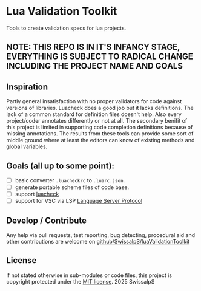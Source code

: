 # Lua Validation Toolkit
Tools to create validation specs for lua projects.

## NOTE: THIS REPO IS IN IT'S INFANCY STAGE, EVERYTHING IS SUBJECT TO RADICAL CHANGE INCLUDING THE PROJECT NAME AND GOALS

## Inspiration
Partly general insatisfaction with no proper validators for code against versions of
libraries. Luacheck does a good job but it lacks definitions. The lack of a common
standard for definition files doesn't help. Also every project/coder annotates
differently or not at all. The secondary benifit of this project is limited in supporting
code completion definitions because of missing annotations. The results from these tools
can provide some sort of middle ground where at least the editors can know of existing
methods and global variables.

## Goals (all up to some point):
- [ ] basic converter `.luacheckrc` to `.luarc.json`.
- [ ] generate portable scheme files of code base.
- [ ] support [luacheck](https://github.com/lunarmodules/luacheck)
- [ ] support for VSC via LSP [Language Server Protocol](https://microsoft.github.io/language-server-protocol/)

## Develop / Contribute
Any help via pull requests, test reporting, bug detecting, procedural aid and other
contributions are welcome on [github/SwissalpS/luaValidationToolkit](https://github.com/SwissalpS/luaValidationToolkit)

## License
If not stated otherwise in sub-modules or code files, this project is copyright protected under the [MIT license](LICENSE).
2025 SwissalpS
